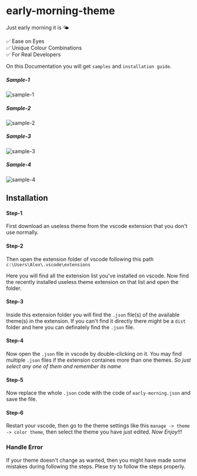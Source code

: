 # early-morning-theme
Just early morning it is 🌤️

✅ Ease on Eyes \
✅ Unique Colour Combinations \
✅ For Real Developers

On this Documentation you will get `samples` and `installation guide`.

##### Sample-1
![sample-1](https://images.pexels.com/photos/24205851/pexels-photo-24205851/free-photo-of-web-developement.png)

##### Sample-2
![sample-2](https://images.pexels.com/photos/24205830/pexels-photo-24205830/free-photo-of-coding.png?auto=compress&cs=tinysrgb&w=1260&h=750&dpr=1)

##### Sample-3
![sample-3](https://images.pexels.com/photos/24205885/pexels-photo-24205885/free-photo-of-programmer.png?auto=compress&cs=tinysrgb&w=1260&h=750&dpr=1)

##### Sample-4
![sample-4](https://images.pexels.com/photos/24205924/pexels-photo-24205924/free-photo-of-web-developer.png?auto=compress&cs=tinysrgb&w=1260&h=750&dpr=1)

## Installation

#### Step-1
First download an useless theme from the vscode extension that you don't use normally.

#### Step-2
Then open the extension folder of vscode following this path
`c:\Users\Alex\.vscode\extensions`

Here you will find all the extension list you've installed on vscode. Now find the recently installed useless theme extension on that list and open the folder. 

#### Step-3

Inside this extension folder you will find the `.json` file(s) of the available theme(s) in the extension. 
If you can't find it directly there might be a `dist` folder and here you can definately find the `.json` file.

#### Step-4

Now open the `.json` file in vscode by double-clicking on it. You may find multiple `.json` files if the extension containes more than one themes. _So just select any one of them and remember its name_

#### Step-5 
Now replace the whole `.json` code with the code of `early-morning.json` and save the file.

#### Step-6
Restart your vscode, then go to the theme settings like this
`manage -> theme -> color theme`, then select the theme you have just edited. _Now Enjoy!!!_

### Handle Error
If your theme doesn't change as wanted, then you might have made some mistakes during following the steps. Plese try to follow the steps properly.
